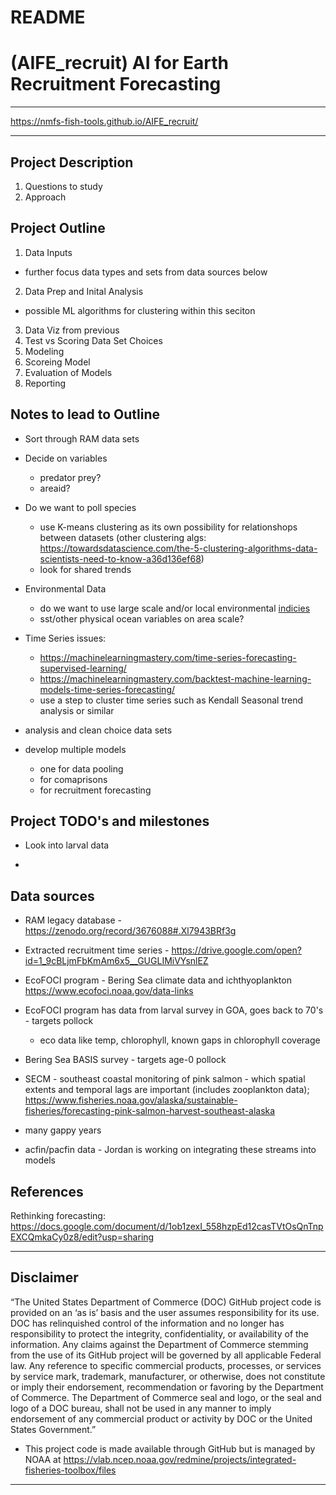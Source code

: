 # README

# (AIFE_recruit) AI for Earth Recruitment Forecasting

**************

https://nmfs-fish-tools.github.io/AIFE_recruit/

**************

## Project Description
1. Questions to study
2.  Approach

## Project Outline

1.  Data Inputs
- further focus data types and sets from data sources below
2.  Data Prep and Inital Analysis
- possible ML algorithms for clustering within this seciton
3. Data Viz from previous
4.  Test vs Scoring Data Set Choices
5.  Modeling
6.  Scoreing Model
7. Evaluation of Models
8. Reporting



## Notes to lead to Outline
- Sort through RAM data sets
- Decide on variables
    - predator prey?
    - areaid?
- Do we want to poll species
  -  use K-means clustering as its own possibility for relationshops between datasets
  (other clustering algs: https://towardsdatascience.com/the-5-clustering-algorithms-data-scientists-need-to-know-a36d136ef68)
  - look for shared trends
- Environmental Data
  - do we want to use large scale and/or local environmental [indicies](https://psl.noaa.gov/data/climateindices/list/)
  - sst/other physical ocean variables on area scale?
- Time Series issues:
  - https://machinelearningmastery.com/time-series-forecasting-supervised-learning/
  - https://machinelearningmastery.com/backtest-machine-learning-models-time-series-forecasting/
  - use a step to cluster time series such as Kendall Seasonal trend analysis or similar

- analysis and clean choice data sets
- develop multiple models
    - one for data pooling
    - for comaprisons
    - for recruitment forecasting



## Project TODO's and milestones

- Look into larval data

-

## Data sources

- RAM legacy database - https://zenodo.org/record/3676088#.Xl7943BRf3g

- Extracted recruitment time series - https://drive.google.com/open?id=1_9cBLjmFbKmAm6x5__GUGLIMiVYsnlEZ

- EcoFOCI program - Bering Sea climate data and ichthyoplankton https://www.ecofoci.noaa.gov/data-links

- EcoFOCI program has data from larval survey in GOA, goes back to 70's - targets pollock
    - eco data like temp, chlorophyll, known gaps in chlorophyll coverage
    
- Bering Sea BASIS survey - targets age-0 pollock

- SECM - southeast coastal monitoring of pink salmon - which spatial extents and temporal lags are important (includes zooplankton data); https://www.fisheries.noaa.gov/alaska/sustainable-fisheries/forecasting-pink-salmon-harvest-southeast-alaska

- many gappy years 

- acfin/pacfin data - Jordan is working on integrating these streams into models

## References

Rethinking forecasting: https://docs.google.com/document/d/1ob1zexI_558hzpEd12casTVtOsQnTnpEXCQmkaCy0z8/edit?usp=sharing



**************



## Disclaimer

“The United States Department of Commerce (DOC) GitHub project code is provided on an ‘as is’ basis and the user assumes responsibility for its use. DOC has relinquished control of the information and no longer has responsibility to protect the integrity, confidentiality, or availability of the information. Any claims against the Department of Commerce stemming from the use of its GitHub project will be governed by all applicable Federal law. Any reference to specific commercial products, processes, or services by service mark, trademark, manufacturer, or otherwise, does not constitute or imply their endorsement, recommendation or favoring by the Department of Commerce. The Department of Commerce seal and logo, or the seal and logo of a DOC bureau, shall not be used in any manner to imply endorsement of any commercial product or activity by DOC or the United States Government.”

- This project code is made available through GitHub but is managed by NOAA at
 https://vlab.ncep.noaa.gov/redmine/projects/integrated-fisheries-toolbox/files

***** *******
